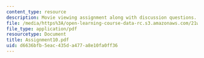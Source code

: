 ```yaml
---
content_type: resource
description: Movie viewing assignment along with discussion questions.
file: /media/https%3A/open-learning-course-data-rc.s3.amazonaws.com/21w-765j-interactive-and-non-linear-narrative-theory-and-practice-spring-2004/d6636bfb5eac435da477a8e10fa0ff36_Assignment10.pdf
file_type: application/pdf
resourcetype: Document
title: Assignment10.pdf
uid: d6636bfb-5eac-435d-a477-a8e10fa0ff36
---
```

